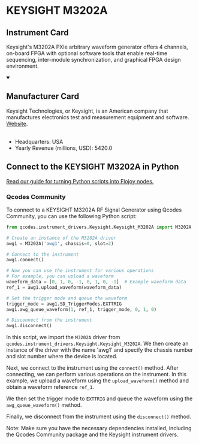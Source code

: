 
# KEYSIGHT M3202A

## Instrument Card

Keysight's M3202A PXIe arbitrary waveform generator offers 4 channels, on-board FPGA with optional software tools that enable real-time sequencing, inter-module synchronization, and graphical FPGA design environment.

<details open>
<summary><h2>Manufacturer Card</h2></summary>
Keysight Technologies, or Keysight, is an American company that manufactures electronics test and measurement equipment and software. <a href=https://www.keysight.com/us/en/home.html>Website</a>.
<br></br>
<ul>
  <li>Headquarters: USA</li>
  <li>Yearly Revenue (millions, USD): 5420.0</li>
</ul>
</details>

## Connect to the KEYSIGHT M3202A in Python

[Read our guide for turning Python scripts into Flojoy nodes.](https://docs.flojoy.ai/custom-nodes/creating-custom-node/)


### Qcodes Community

To connect to a KEYSIGHT M3202A RF Signal Generator using Qcodes Community, you can use the following Python script:

```python
from qcodes.instrument_drivers.Keysight.Keysight_M3202A import M3202A

# Create an instance of the M3202A driver
awg1 = M3202A('awg1', chassis=0, slot=2)

# Connect to the instrument
awg1.connect()

# Now you can use the instrument for various operations
# For example, you can upload a waveform
waveform_data = [0, 1, 0, -1, 0, 1, 0, -1]  # Example waveform data
ref_1 = awg1.upload_waveform(waveform_data)

# Set the trigger mode and queue the waveform
trigger_mode = awg1.SD_TriggerModes.EXTTRIG
awg1.awg_queue_waveform(1, ref_1, trigger_mode, 0, 1, 0)

# Disconnect from the instrument
awg1.disconnect()
```

In this script, we import the `M3202A` driver from `qcodes.instrument_drivers.Keysight.Keysight_M3202A`. We then create an instance of the driver with the name 'awg1' and specify the chassis number and slot number where the device is located.

Next, we connect to the instrument using the `connect()` method. After connecting, we can perform various operations on the instrument. In this example, we upload a waveform using the `upload_waveform()` method and obtain a waveform reference `ref_1`.

We then set the trigger mode to `EXTTRIG` and queue the waveform using the `awg_queue_waveform()` method.

Finally, we disconnect from the instrument using the `disconnect()` method.

Note: Make sure you have the necessary dependencies installed, including the Qcodes Community package and the Keysight instrument drivers.

